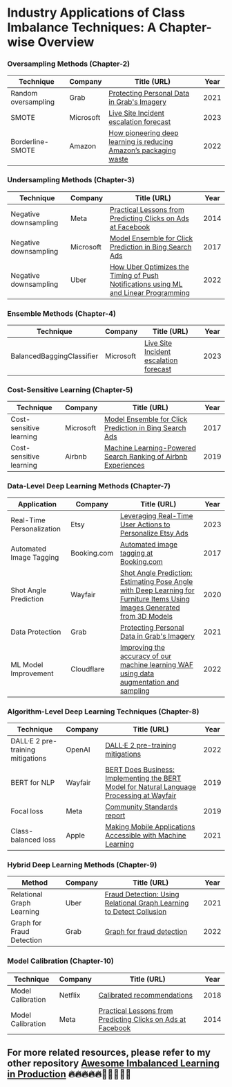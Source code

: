 # Industry Applications of Class Imbalance Techniques: A Chapter-wise Overview

### Oversampling Methods (Chapter-2)
| Technique            | Company   | Title (URL) | Year |
|----------------------|-----------|-------------|------|
| Random oversampling  | Grab      | [Protecting Personal Data in Grab's Imagery](https://engineering.grab.com/protecting-personal-data-in-grabs-imagery) | 2021 |
| SMOTE                | Microsoft | [Live Site Incident escalation forecast](https://medium.com/data-science-at-microsoft/live-site-incident-escalation-forecast-566763a2178) | 2023 |
| Borderline-SMOTE     | Amazon    | [How pioneering deep learning is reducing Amazon’s packaging waste](https://www.amazon.science/latest-news/deep-learning-machine-learning-computer-vision-applications-reducing-amazon-package-waste) | 2022 |

### Undersampling Methods (Chapter-3)
| Technique              | Company   | Title (URL) | Year |
|------------------------|-----------|-------------|------|
| Negative downsampling  | Meta      | [Practical Lessons from Predicting Clicks on Ads at Facebook](https://doi.org/10.1145/2648584.2648589) | 2014 |
| Negative downsampling  | Microsoft | [Model Ensemble for Click Prediction in Bing Search Ads](https://doi.org/10.1145/3041021.3054192) | 2017 |
| Negative downsampling  | Uber      | [How Uber Optimizes the Timing of Push Notifications using ML and Linear Programming](https://www.uber.com/blog/how-uber-optimizes-push-notifications-using-ml) | 2022 |

### Ensemble Methods (Chapter-4)
| Technique                 | Company   | Title (URL) | Year |
|---------------------------|-----------|-------------|------|
| BalancedBaggingClassifier | Microsoft | [Live Site Incident escalation forecast](https://medium.com/data-science-at-microsoft/live-site-incident-escalation-forecast-566763a2178) | 2023 |

### Cost-Sensitive Learning (Chapter-5)
| Technique                | Company   | Title (URL) | Year |
|--------------------------|-----------|-------------|------|
| Cost-sensitive learning  | Microsoft | [Model Ensemble for Click Prediction in Bing Search Ads](https://doi.org/10.1145/3041021.3054192) | 2017 |
| Cost-sensitive learning  | Airbnb    | [Machine Learning-Powered Search Ranking of Airbnb Experiences](https://medium.com/airbnb-engineering/machine-learning-powered-search-ranking-of-airbnb-experiences-110b4b1a0789) | 2019 |

### Data-Level Deep Learning Methods (Chapter-7)
| Application             | Company   | Title (URL) | Year |
|-------------------------|-----------|-------------|------|
| Real-Time Personalization | Etsy     | [Leveraging Real-Time User Actions to Personalize Etsy Ads](https://www.etsy.com/codeascraft/leveraging-real-time-user-actions-to-personalize-etsy-ads) | 2023 |
| Automated Image Tagging  | Booking.com | [Automated image tagging at Booking.com](https://booking.ai/automated-image-tagging-at-booking-com-7704f27dcc8b) | 2017 |
| Shot Angle Prediction    | Wayfair  | [Shot Angle Prediction: Estimating Pose Angle with Deep Learning for Furniture Items Using Images Generated from 3D Models](https://www.aboutwayfair.com/tech-innovation/shot-angle-prediction-estimating-pose-angle-with-deep-learning-for-furniture-items-using-images-generated-from-3d-models) | 2020 |
| Data Protection          | Grab     | [Protecting Personal Data in Grab's Imagery](https://engineering.grab.com/protecting-personal-data-in-grabs-imagery) | 2021 |
| ML Model Improvement     | Cloudflare | [Improving the accuracy of our machine learning WAF using data augmentation and sampling](https://blog.cloudflare.com/data-generation-and-sampling-strategies/) | 2022 |

### Algorithm-Level Deep Learning Techniques (Chapter-8)
| Technique                | Company   | Title (URL) | Year |
|--------------------------|-----------|-------------|------|
| DALL·E 2 pre-training mitigations | OpenAI  | [DALL·E 2 pre-training mitigations](https://openai.com/research/dall-e-2-pre-training-mitigations) | 2022 |
| BERT for NLP             | Wayfair  | [BERT Does Business: Implementing the BERT Model for Natural Language Processing at Wayfair](https://www.aboutwayfair.com/tech-innovation/bert-does-business-implementing-the-bert-model-for-natural-language-processing-at-wayfair) | 2019 |
| Focal loss               | Meta     | [Community Standards report](https://ai.meta.com/blog/community-standards-report) | 2019 |
| Class-balanced loss      | Apple    | [Making Mobile Applications Accessible with Machine Learning](https://machinelearning.apple.com/research/mobile-applications-accessible) | 2021 |

### Hybrid Deep Learning Methods (Chapter-9)
| Method                    | Company   | Title (URL) | Year |
|---------------------------|-----------|-------------|------|
| Relational Graph Learning | Uber      | [Fraud Detection: Using Relational Graph Learning to Detect Collusion](https://www.uber.com/blog/fraud-detection) | 2021 |
| Graph for Fraud Detection | Grab      | [Graph for fraud detection](https://engineering.grab.com/graph-for-fraud-detection) | 2022 |

### Model Calibration (Chapter-10)
| Technique           | Company   | Title (URL) | Year |
|---------------------|-----------|-------------|------|
| Model Calibration   | Netflix   | [Calibrated recommendations](https://doi.org/10.1145/3240323.3240372) | 2018 |
| Model Calibration   | Meta      | [Practical Lessons from Predicting Clicks on Ads at Facebook](https://doi.org/10.1145/2648584.2648589) | 2014 |


## For more related resources, please refer to my other repository [Awesome Imbalanced Learning in Production](https://github.com/kumar-abhishek/awesome-imbalanced-learning-in-production/) 🔥🔥🔥🔥🔥🚀🚀🚀🚀🚀
